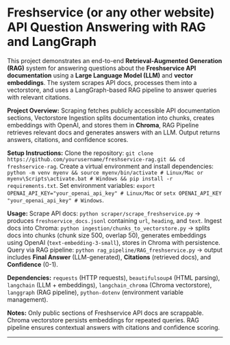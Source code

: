 # Freshservice (or any other website) API Question Answering with RAG and LangGraph

This project demonstrates an end-to-end **Retrieval-Augmented Generation (RAG)** system for answering questions about the **Freshservice API documentation** using a **Large Language Model (LLM)** and **vector embeddings**. The system scrapes API docs, processes them into a vectorstore, and uses a LangGraph-based RAG pipeline to answer queries with relevant citations.

**Project Overview:** Scraping fetches publicly accessible API documentation sections, Vectorstore Ingestion splits documentation into chunks, creates embeddings with OpenAI, and stores them in **Chroma**, RAG Pipeline retrieves relevant docs and generates answers with an LLM. Output returns answers, citations, and confidence scores.

**Setup Instructions:** Clone the repository: `git clone https://github.com/yourusername/freshservice-rag.git && cd freshservice-rag`. Create a virtual environment and install dependencies: `python -m venv myenv && source myenv/bin/activate # Linux/Mac or myenv\Scripts\activate.bat # Windows && pip install -r requirements.txt`. Set environment variables: `export OPENAI_API_KEY="your_openai_api_key" # Linux/Mac` or `setx OPENAI_API_KEY "your_openai_api_key" # Windows`.

**Usage:** Scrape API docs: `python scraper/scrape_freshservice.py` → produces `freshservice_docs.jsonl` containing `url`, `heading`, and `text`. Ingest docs into Chroma: `python ingestion/chunks_to_vectorstore.py` → splits docs into chunks (chunk size 500, overlap 50), generates embeddings using OpenAI (`text-embedding-3-small`), stores in Chroma with persistence. Query via RAG pipeline: `python rag_pipeline/RAG_freshservice.py` → output includes **Final Answer** (LLM-generated), **Citations** (retrieved docs), and **Confidence** (0-1).

**Dependencies:** `requests` (HTTP requests), `beautifulsoup4` (HTML parsing), `langchain` (LLM + embeddings), `langchain_chroma` (Chroma vectorstore), `langgraph` (RAG pipeline), `python-dotenv` (environment variable management).

**Notes:** Only public sections of Freshservice API docs are scrappable. Chroma vectorstore persists embeddings for repeated queries. RAG pipeline ensures contextual answers with citations and confidence scoring.
****

